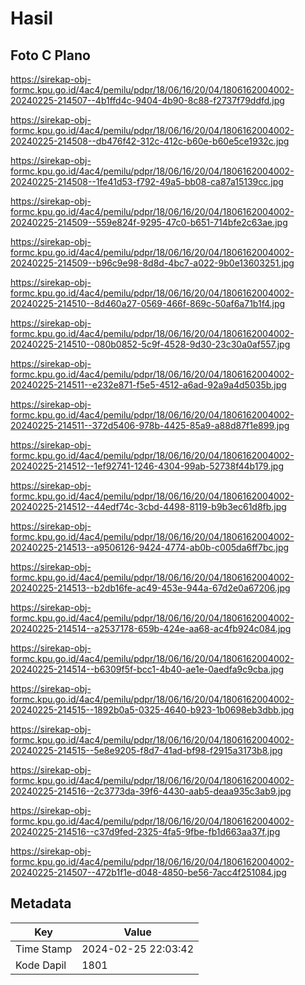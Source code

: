 # Hasil

## Foto C Plano

https://sirekap-obj-formc.kpu.go.id/4ac4/pemilu/pdpr/18/06/16/20/04/1806162004002-20240225-214507--4b1ffd4c-9404-4b90-8c88-f2737f79ddfd.jpg

https://sirekap-obj-formc.kpu.go.id/4ac4/pemilu/pdpr/18/06/16/20/04/1806162004002-20240225-214508--db476f42-312c-412c-b60e-b60e5ce1932c.jpg

https://sirekap-obj-formc.kpu.go.id/4ac4/pemilu/pdpr/18/06/16/20/04/1806162004002-20240225-214508--1fe41d53-f792-49a5-bb08-ca87a15139cc.jpg

https://sirekap-obj-formc.kpu.go.id/4ac4/pemilu/pdpr/18/06/16/20/04/1806162004002-20240225-214509--559e824f-9295-47c0-b651-714bfe2c63ae.jpg

https://sirekap-obj-formc.kpu.go.id/4ac4/pemilu/pdpr/18/06/16/20/04/1806162004002-20240225-214509--b96c9e98-8d8d-4bc7-a022-9b0e13603251.jpg

https://sirekap-obj-formc.kpu.go.id/4ac4/pemilu/pdpr/18/06/16/20/04/1806162004002-20240225-214510--8d460a27-0569-466f-869c-50af6a71b1f4.jpg

https://sirekap-obj-formc.kpu.go.id/4ac4/pemilu/pdpr/18/06/16/20/04/1806162004002-20240225-214510--080b0852-5c9f-4528-9d30-23c30a0af557.jpg

https://sirekap-obj-formc.kpu.go.id/4ac4/pemilu/pdpr/18/06/16/20/04/1806162004002-20240225-214511--e232e871-f5e5-4512-a6ad-92a9a4d5035b.jpg

https://sirekap-obj-formc.kpu.go.id/4ac4/pemilu/pdpr/18/06/16/20/04/1806162004002-20240225-214511--372d5406-978b-4425-85a9-a88d87f1e899.jpg

https://sirekap-obj-formc.kpu.go.id/4ac4/pemilu/pdpr/18/06/16/20/04/1806162004002-20240225-214512--1ef92741-1246-4304-99ab-52738f44b179.jpg

https://sirekap-obj-formc.kpu.go.id/4ac4/pemilu/pdpr/18/06/16/20/04/1806162004002-20240225-214512--44edf74c-3cbd-4498-8119-b9b3ec61d8fb.jpg

https://sirekap-obj-formc.kpu.go.id/4ac4/pemilu/pdpr/18/06/16/20/04/1806162004002-20240225-214513--a9506126-9424-4774-ab0b-c005da6ff7bc.jpg

https://sirekap-obj-formc.kpu.go.id/4ac4/pemilu/pdpr/18/06/16/20/04/1806162004002-20240225-214513--b2db16fe-ac49-453e-944a-67d2e0a67206.jpg

https://sirekap-obj-formc.kpu.go.id/4ac4/pemilu/pdpr/18/06/16/20/04/1806162004002-20240225-214514--a2537178-659b-424e-aa68-ac4fb924c084.jpg

https://sirekap-obj-formc.kpu.go.id/4ac4/pemilu/pdpr/18/06/16/20/04/1806162004002-20240225-214514--b6309f5f-bcc1-4b40-ae1e-0aedfa9c9cba.jpg

https://sirekap-obj-formc.kpu.go.id/4ac4/pemilu/pdpr/18/06/16/20/04/1806162004002-20240225-214515--1892b0a5-0325-4640-b923-1b0698eb3dbb.jpg

https://sirekap-obj-formc.kpu.go.id/4ac4/pemilu/pdpr/18/06/16/20/04/1806162004002-20240225-214515--5e8e9205-f8d7-41ad-bf98-f2915a3173b8.jpg

https://sirekap-obj-formc.kpu.go.id/4ac4/pemilu/pdpr/18/06/16/20/04/1806162004002-20240225-214516--2c3773da-39f6-4430-aab5-deaa935c3ab9.jpg

https://sirekap-obj-formc.kpu.go.id/4ac4/pemilu/pdpr/18/06/16/20/04/1806162004002-20240225-214516--c37d9fed-2325-4fa5-9fbe-fb1d663aa37f.jpg

https://sirekap-obj-formc.kpu.go.id/4ac4/pemilu/pdpr/18/06/16/20/04/1806162004002-20240225-214507--472b1f1e-d048-4850-be56-7acc4f251084.jpg


## Metadata

| Key        | Value               |
| ---------- | ------------------- |
| Time Stamp | 2024-02-25 22:03:42 |
| Kode Dapil | 1801                |



